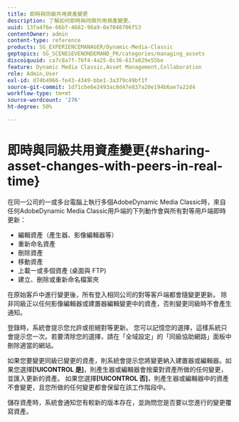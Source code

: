 ```yaml
---
title: 即時與同級共用資產變更
description: 了解如何即時與同儕共用資產變更。
uuid: 13fa4f6e-66bf-4682-96a9-0e7040706f53
contentOwner: admin
content-type: reference
products: SG_EXPERIENCEMANAGER/Dynamic-Media-Classic
geptopics: SG_SCENESEVENONDEMAND_PK/categories/managing_assets
discoiquuid: ca7c8a7f-76f4-4a25-8c36-617a029e55be
feature: Dynamic Media Classic,Asset Management,Collaboration
role: Admin,User
exl-id: d74b4966-fe43-4349-bbe1-3a379c49bf1f
source-git-commit: 1d71cbe6e2493ac8d47e837a20e194b6ae7a22d4
workflow-type: tm+mt
source-wordcount: '276'
ht-degree: 50%

---
```


# 即時與同級共用資產變更{#sharing-asset-changes-with-peers-in-real-time}

在同一公司的一或多台電腦上執行多個AdobeDynamic Media Classic時，來自任何AdobeDynamic Media Classic用戶端的下列動作會與所有對等用戶端即時更新：

* 編輯資產（產生器、影像編輯器等）
* 重新命名資產
* 刪除資產
* 移動資產
* 上載一或多個資產 (桌面與 FTP)
* 建立、刪除或重新命名檔案夾

在原始客戶中進行變更後，所有登入相同公司的對等客戶端都會隨變更更新。 除非同級正以任何影像編輯器或建置器編輯變更中的資產，否則變更同級時不會產生通知。

登錄時，系統會提示您允許或拒絕對等更新。 您可以記憶您的選擇，這樣系統只會提示您一次。若要清除您的選擇，請在「全域設定」的「同級協助網路」面板中刪除適當的網站。

如果您要變更同級已變更的資產，則系統會提示您將變更納入建置器或編輯器。如果您選擇&#x200B;**[!UICONTROL 是]**，則產生器或編輯器會捨棄對資產所做的任何變更，並匯入更新的資產。 如果您選擇&#x200B;**[!UICONTROL 否]**，則產生器或編輯器中的資產不會變更，且您所做的任何變更都會保留在該工作階段中。

儲存資產時，系統會通知您有較新的版本存在，並詢問您是否要以您進行的變更覆寫資產。
